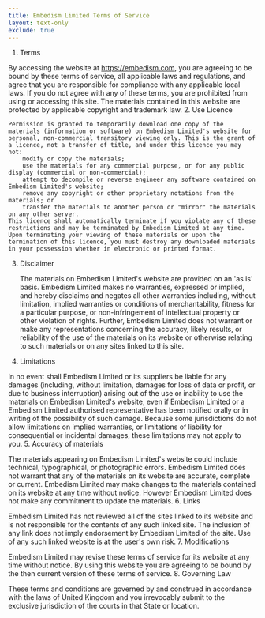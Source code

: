 ```yaml
---
title: Embedism Limited Terms of Service
layout: text-only
exclude: true
---
```

1. Terms

By accessing the website at https://embedism.com, you are agreeing to be bound by these terms of service, all applicable laws and regulations, and agree that you are responsible for compliance with any applicable local laws. If you do not agree with any of these terms, you are prohibited from using or accessing this site. The materials contained in this website are protected by applicable copyright and trademark law.
2. Use Licence

    Permission is granted to temporarily download one copy of the materials (information or software) on Embedism Limited's website for personal, non-commercial transitory viewing only. This is the grant of a licence, not a transfer of title, and under this licence you may not:
        modify or copy the materials;
        use the materials for any commercial purpose, or for any public display (commercial or non-commercial);
        attempt to decompile or reverse engineer any software contained on Embedism Limited's website;
        remove any copyright or other proprietary notations from the materials; or
        transfer the materials to another person or "mirror" the materials on any other server.
    This licence shall automatically terminate if you violate any of these restrictions and may be terminated by Embedism Limited at any time. Upon terminating your viewing of these materials or upon the termination of this licence, you must destroy any downloaded materials in your possession whether in electronic or printed format.

3. Disclaimer

    The materials on Embedism Limited's website are provided on an 'as is' basis. Embedism Limited makes no warranties, expressed or implied, and hereby disclaims and negates all other warranties including, without limitation, implied warranties or conditions of merchantability, fitness for a particular purpose, or non-infringement of intellectual property or other violation of rights.
    Further, Embedism Limited does not warrant or make any representations concerning the accuracy, likely results, or reliability of the use of the materials on its website or otherwise relating to such materials or on any sites linked to this site.

4. Limitations

In no event shall Embedism Limited or its suppliers be liable for any damages (including, without limitation, damages for loss of data or profit, or due to business interruption) arising out of the use or inability to use the materials on Embedism Limited's website, even if Embedism Limited or a Embedism Limited authorised representative has been notified orally or in writing of the possibility of such damage. Because some jurisdictions do not allow limitations on implied warranties, or limitations of liability for consequential or incidental damages, these limitations may not apply to you.
5. Accuracy of materials

The materials appearing on Embedism Limited's website could include technical, typographical, or photographic errors. Embedism Limited does not warrant that any of the materials on its website are accurate, complete or current. Embedism Limited may make changes to the materials contained on its website at any time without notice. However Embedism Limited does not make any commitment to update the materials.
6. Links

Embedism Limited has not reviewed all of the sites linked to its website and is not responsible for the contents of any such linked site. The inclusion of any link does not imply endorsement by Embedism Limited of the site. Use of any such linked website is at the user's own risk.
7. Modifications

Embedism Limited may revise these terms of service for its website at any time without notice. By using this website you are agreeing to be bound by the then current version of these terms of service.
8. Governing Law

These terms and conditions are governed by and construed in accordance with the laws of United Kingdom and you irrevocably submit to the exclusive jurisdiction of the courts in that State or location.